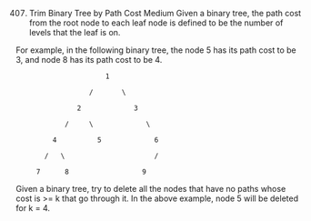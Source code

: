 407. Trim Binary Tree by Path Cost
Medium
Given a binary tree, the path cost from the root node to each leaf node is defined to be the number of levels that the leaf is on.

For example, in the following binary tree, the node 5 has its path cost to be 3, and node 8 has its path cost to be 4.

                          1

                      /       \

                   2             3

                /     \             \

             4          5             6

           /   \                      /

         7      8                  9

Given a binary tree, try to delete all the nodes that have no paths whose cost is >= k that go through it. In the above example, node 5 will be deleted  for k = 4.
